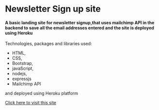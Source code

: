 # Newsletter Sign up site
<h4>A basic landing site for newsletter signup,that uses mailchimp API in the backend to save all the email addresses entered and the site is deployed using Heroku</h4>
<p>Technologies, packages and libraries used:
<ul><li>HTML, </li><li>CSS, </li><li>Bootstrap, </li><li>javaScript, </li><li>nodejs, </li><li>expressjs</li>
<li>Mailchimp API </li></ul></p><p>and deployed using Heroku platform</p>
<a href="https://serene-woodland-10199.herokuapp.com/">Click here to visit this site </a>
